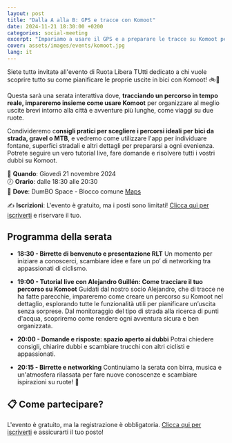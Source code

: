 ```yaml
---
layout: post
title: "Dalla A alla B: GPS e tracce con Komoot"
date: 2024-11-21 18:30:00 +0200
categories: social-meeting
excerpt: "Impariamo a usare il GPS e a preparare le tracce su Komoot per adattarle alle proprie necessità"
cover: assets/images/events/komoot.jpg
lang: it
---
```


Siete tuttə invitatə all'evento di Ruota Libera TUtti dedicato a chi vuole scoprire tutto su come pianificare le proprie uscite in bici con Komoot! 🚲📍

Questa sarà una serata interattiva dove, **tracciando un percorso in tempo reale, impareremo insieme come usare Komoot** per organizzare al meglio uscite brevi intorno alla città e avventure più lunghe, come viaggi su due ruote. 

Condivideremo c**onsigli pratici per scegliere i percorsi ideali per bici da strada, gravel o MTB**, e vedremo come utilizzare l'app per individuare fontane, superfici stradali e altri dettagli per prepararsi a ogni evenienza. Potrete seguire un vero tutorial live, fare domande e risolvere tutti i vostri dubbi su Komoot.

📅 **Quando**: Giovedì 21 novembre 2024\
🕖 **Orario**: dalle 18:30 alle 20:30\
📍 **Dove**: DumBO Space - Blocco comune [Maps](https://maps.app.goo.gl/UpHT9WyYLxS9EJJi9)

✍️ **Iscrizioni**: L'evento è gratuito, ma i posti sono limitati! [Clicca qui per iscriverti](https://forms.gle/jEHVU2RStCm6P7zr6) e riservare il tuo.

## **Programma della serata**

- **18:30 - Birrette di benvenuto e presentazione RLT**
Un momento per iniziare a conoscerci, scambiare idee e fare un po’ di networking tra appassionati di ciclismo.

- **19:00 - Tutorial live con Alejandro Guillén: Come tracciare il tuo percorso su Komoot**
Guidati dal nostro socio Alejandro, che di tracce ne ha fatte parecchie, impareremo come creare un percorso su Komoot nel dettaglio, esplorando tutte le funzionalità utili per pianificare un’uscita senza sorprese. Dal monitoraggio del tipo di strada alla ricerca di punti d'acqua, scopriremo come rendere ogni avventura sicura e ben organizzata.

- **20:00 - Domande e risposte: spazio aperto ai dubbi**
Potrai chiedere consigli, chiarire dubbi e scambiare trucchi con altri ciclisti e appassionati.

- **20:15 - Birrette e networking**
Continuiamo la serata con birra, musica e un'atmosfera rilassata per fare nuove conoscenze e scambiare ispirazioni su ruote! 🍻

## 📋 Come partecipare?
L'evento è gratuito, ma la registrazione è obbligatoria. [Clicca qui per iscriverti]() e assicurarti il tuo posto!
